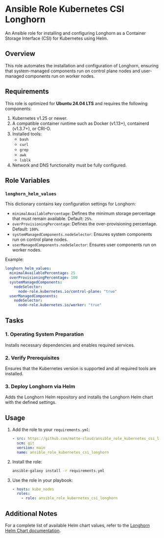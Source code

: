 # Ansible Role Kubernetes CSI Longhorn

An Ansible role for installing and configuring Longhorn as a Container Storage Interface (CSI) for Kubernetes using Helm.

## Overview

This role automates the installation and configuration of Longhorn, ensuring that system-managed components run on control plane nodes and user-managed components run on worker nodes.

## Requirements

This role is optimized for **Ubuntu 24.04 LTS** and requires the following components:

1. Kubernetes v1.25 or newer.
2. A compatible container runtime such as Docker (v1.13+), containerd (v1.3.7+), or CRI-O.
3. Installed tools:
   - `bash`
   - `curl`
   - `grep`
   - `awk`
   - `lsblk`
4. Network and DNS functionality must be fully configured.

## Role Variables

### `longhorn_helm_values`

This dictionary contains key configuration settings for Longhorn:

- `minimalAvailablePercentage`: Defines the minimum storage percentage that must remain available. Default: `25%`.
- `overProvisioningPercentage`: Defines the over-provisioning percentage. Default: `100%`.
- `systemManagedComponents.nodeSelector`: Ensures system components run on control plane nodes.
- `userManagedComponents.nodeSelector`: Ensures user components run on worker nodes.

Example:

```yaml
longhorn_helm_values:
  minimalAvailablePercentage: 25
  overProvisioningPercentage: 100
  systemManagedComponents:
    nodeSelector:
      node-role.kubernetes.io/control-plane: "true"
  userManagedComponents:
    nodeSelector:
      node-role.kubernetes.io/worker: "true"
```

## Tasks

### 1. Operating System Preparation

Installs necessary dependencies and enables required services.

### 2. Verify Prerequisites

Ensures that the Kubernetes version is supported and all required tools are installed.

### 3. Deploy Longhorn via Helm

Adds the Longhorn Helm repository and installs the Longhorn Helm chart with the defined settings.

## Usage

1. Add the role to your `requirements.yml`:

   ```yaml
   - src: https://github.com/motte-cloud/ansible_role_kubernetes_csi_longhorn.git
     scm: git
     version: main
     name: ansible_role_kubernetes_csi_longhorn
   ```

2. Install the role:

   ```bash
   ansible-galaxy install -r requirements.yml
   ```

3. Use the role in your playbook:

   ```yaml
   - hosts: kube_nodes
     roles:
       - role: ansible_role_kubernetes_csi_longhorn
   ```

## Additional Notes

For a complete list of available Helm chart values, refer to the [Longhorn Helm Chart documentation](https://github.com/longhorn/charts/blob/v1.8.x/charts/longhorn/README.md#configuration).
